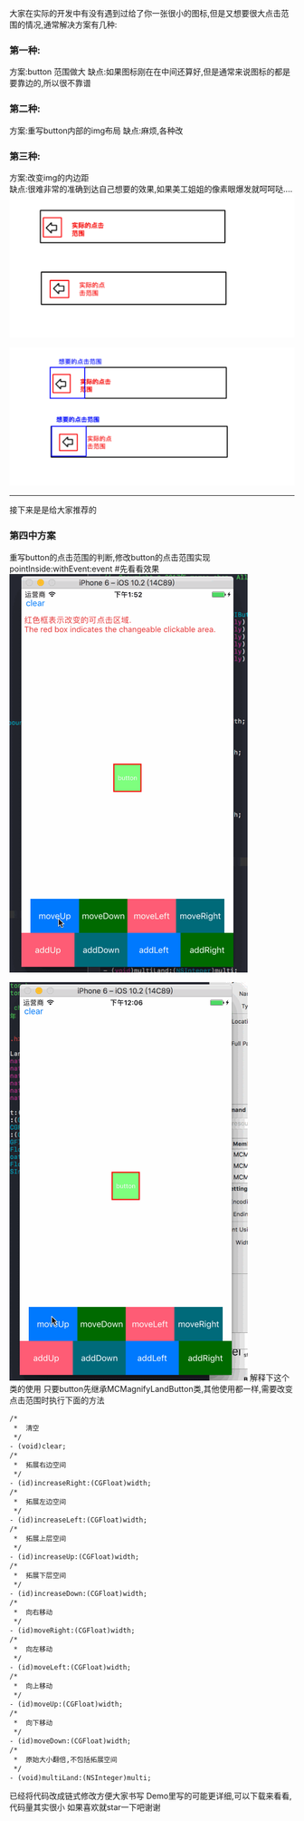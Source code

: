 大家在实际的开发中有没有遇到过给了你一张很小的图标,但是又想要很大点击范围的情况,通常解决方案有几种:
### 第一种:
方案:button 范围做大 
缺点:如果图标刚在在中间还算好,但是通常来说图标的都是要靠边的,所以很不靠谱
### 第二种:
方案:重写button内部的img布局 
缺点:麻烦,各种改
### 第三种:
方案:改变img的内边距  
缺点:很难非常的准确到达自己想要的效果,如果美工姐姐的像素眼爆发就呵呵哒....
![Snip20170106_23.png](https://github.com/CZXBigBrother/MCMagnifyLandButton/blob/master/Gif/Snip20170106_23.png)

![Snip20170106_24.png](https://github.com/CZXBigBrother/MCMagnifyLandButton/blob/master/Gif/Snip20170106_24.png)

---
接下来是是给大家推荐的
### 第四中方案
重写button的点击范围的判断,修改button的点击范围实现 pointInside:withEvent:event 
#先看看效果
![click2.gif](https://github.com/CZXBigBrother/MCMagnifyLandButton/blob/master/Gif/click2.gif)

![click.gif](https://github.com/CZXBigBrother/MCMagnifyLandButton/blob/master/Gif/click.gif)
解释下这个类的使用
只要button先继承MCMagnifyLandButton类,其他使用都一样,需要改变点击范围时执行下面的方法
```
/*
 *  清空
 */
- (void)clear;
/*
 *  拓展右边空间
 */
- (id)increaseRight:(CGFloat)width;
/*
 *  拓展左边空间
 */
- (id)increaseLeft:(CGFloat)width;
/*
 *  拓展上层空间
 */
- (id)increaseUp:(CGFloat)width;
/*
 *  拓展下层空间
 */
- (id)increaseDown:(CGFloat)width;
/*
 *  向右移动
 */
- (id)moveRight:(CGFloat)width;
/*
 *  向左移动
 */
- (id)moveLeft:(CGFloat)width;
/*
 *  向上移动
 */
- (id)moveUp:(CGFloat)width;
/*
 *  向下移动
 */
- (id)moveDown:(CGFloat)width;
/*
 *  原始大小翻倍,不包括拓展空间
 */
- (void)multiLand:(NSInteger)multi;
```
已经将代码改成链式修改方便大家书写
Demo里写的可能更详细,可以下载来看看,代码量其实很小
如果喜欢就star一下吧谢谢
